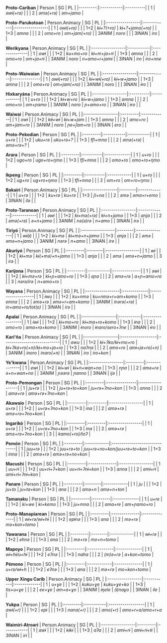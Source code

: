 **Proto-Cariban**
|   Person | SG         | PL        |
|---------:|:-----------|:----------|
|        1 | *əwɨ(+rə)* |           |
|        2 | *əmə(+rə)* | *əm+jamo* |

**Proto-Parukotoan**
| Person.Animacy   | SG          | PL               |
|:-----------------|:------------|:-----------------|
| 1                | *owɨ(+ro)*  |                  |
| 1+2              | *kɨ+?(+ro)* | *kɨ+?+jamo(+ro)* |
| 1+3              | *amna*      |                  |
| 2                | *omo+ro*    | *om+jam(+ro)*    |
| 3ANIM            | *noro*      |                  |
| 3INAN            | *iro*       |                  |

**Werikyana**
| Person.Animacy   | SG         | PL             |
|:-----------------|:-----------|:---------------|
| 1                | *owɨ*      |                |
| 1+2              | *ku+mo+ro* | *kɨ+m+ja+rɨ*   |
| 1+3              | *amna*     |                |
| 2                | *omo+ro*   | *om+ja+rɨ*     |
| 3ANIM            | *noro*     | *n+amo+r+jamɨ* |
| 3INAN            | *iro*      | *iro+nne*      |

**Proto-Waiwaian**
| Person.Animacy   | SG           | PL            |
|:-----------------|:-------------|:--------------|
| 1                | *owɨ(+ro)*   |               |
| 1+2              | *kɨ+wɨ(+ro)* | *kɨ+w+jamo*   |
| 1+3              | *amna*       |               |
| 2                | *omo+ro*     | *om+jam(+ro)* |
| 3ANIM            | *noro*       |               |
| 3INAN            | *ɨro*        |               |

**Hixkaryána**
| Person.Animacy   | SG        | PL          |
|:-----------------|:----------|:------------|
| 1                | *u+ro*    |             |
| 1+2              | *kɨ+w+ro* | *kɨ+w+jamo* |
| 1+3              | *amna*    |             |
| 2                | *omo+ro*  | *om+ɲamo*   |
| 3ANIM            | *noro*    | *ɲ+amo+ro*  |
| 3INAN            | *ɨro*     |             |

**Waiwai**
| Person.Animacy   | SG       | PL          |
|:-----------------|:---------|:------------|
| 1                | *owɨ*    |             |
| 1+2              | *kɨɨ+wɨ* | *kɨ+w+jam*  |
| 1+3              | *amna*   |             |
| 2                | *amo+ro* | *am+jam+ro* |
| 3ANIM            | *noro*   | *ɲe+ʃam+ro* |
| 3INAN            | *ero*    |             |

**Proto-Pekodian**
| Person   | SG         | PL         |
|:---------|:-----------|:-----------|
| 1        | *u+rə*     |            |
| 1+2      | *uku+rə*   | *uku+rə+?* |
| 1+3      | *t͡ʃi+mna*  |            |
| 2        | *əmə(+rə)* | *əmə+rə+?* |

**Arara**
| Person   | SG        | PL           |
|:---------|:----------|:-------------|
| 1        | *u+ro*    |              |
| 1+2      | *ugo+ro*  | *ugo+ro+ŋmo* |
| 1+3      | *t͡ʃi+mna* |              |
| 2        | *omo+ro*  | *omo+ro+ŋmo* |

**Ikpeng**
| Person   | SG        | PL          |
|:---------|:----------|:------------|
| 1        | *u+ro*    |             |
| 1+2      | *ug+ro*   | *ug+ro+ŋmo* |
| 1+3      | *t͡ʃi+mna* |             |
| 2        | *om+ro*   | *om+ro+ŋmo* |

**Bakairi**
| Person.Animacy   | SG      | PL          |
|:-----------------|:--------|:------------|
| 1                | *u+rə*  |             |
| 1+2              | *ku+rə* | *ku+rə*     |
| 1+3              | *ʃi+na* |             |
| 2                | *əmə*   | *əma+r+emo* |
| 3INAN            | *ilə*   |             |

**Proto-Taranoan**
| Person.Animacy   | SG           | PL          |
|:-----------------|:-------------|:------------|
| 1                | *əwɨ*        |             |
| 1+2              | *kɨ+mə(+rə)* | *kɨ+n+jamo* |
| 1+3              | *anja*       |             |
| 2                | *əmə(+rə)*   | *ə+n+jamo*  |
| 3ANIM            | *nə(ə)rə*    | *n+amo*     |
| 3INAN            | *irə*        |             |

**Tiriyó**
| Person.Animacy   | SG      | PL             |
|:-----------------|:--------|:---------------|
| 1                | *wɨ(ɨ)* |                |
| 1+2              | *kɨ+mə* | *kɨ+mə+n+jamo* |
| 1+3              | *anja*  |                |
| 2                | *əmə*   | *əmə+n+jamo*   |
| 3ANIM            | *nərə*  | *n+amo*        |
| 3INAN            | *irə*   |                |

**Akuriyó**
| Person   | SG      | PL               |
|:---------|:--------|:-----------------|
| 1        | *wɨ*    |                  |
| 1+2      | *kɨ+mə* | *kɨ(+mə)+n+jamo* |
| 1+3      | *anja*  |                  |
| 2        | *əmə*   | *əmə+n+jamo*     |
| 3        | *irə*   |                  |

**Karijona**
| Person   | SG         | PL            |
|:---------|:-----------|:--------------|
| 1        | *əwɨ*      |               |
| 1+2      | *kɨ+mə+rə* | *kɨ+ɲ+amo+ro* |
| 1+3      | *aɲa*      |               |
| 2        | *əmə+rə*   | *a+ɲ+amo+ro*  |
| 3        | *nərə/irə* | *n+amo+ro*    |

**Wayana**
| Person.Animacy   | SG           | PL                 |
|:-----------------|:-------------|:-------------------|
| 1                | *ɨwu*        |                    |
| 1+2              | *ku+nmə*     | *ku+nmə+r+am+komo* |
| 1+3              | *emna*       |                    |
| 2                | *əmə+rə*     | *əmə+r+am+komo*    |
| 3ANIM            | *inərə(+rə)* | *in+amo+ro/tot(o)* |
| 3INAN            | *irə*        |                    |

**Apalaí**
| Person.Animacy   | SG         | PL               |
|:-----------------|:-----------|:-----------------|
| 1                | *ɨwɨ*      |                  |
| 1+2              | *kɨ+mo+ro* | *kɨ+ma+ro+komo*  |
| 1+3              | *ɨna*      |                  |
| 2                | *omo+ro*   | *ama+ra+komo*    |
| 3ANIM            | *ɨnoro*    | *ɨnaro/sero+ʔne* |
| 3INAN            | *ɨro*      |                  |

**Kari'ña**
| Person.Animacy   | SG                | PL                          |
|:-----------------|:------------------|:----------------------------|
| 1                | *awu*             |                             |
| 1+2              | *kɨ+ʔko/kɨ+mo+ro* | *kɨ+ʔka+ro(+n)/kɨ+mo+ja+ro* |
| 1+3              | *naʔna*           |                             |
| 2                | *amo+ro*          | *amɨ+ja+ro(+n)*             |
| 3ANIM            | *inoro*           | *inaro(+n)*                 |
| 3INAN            | *iro*             | *iro+kon*                   |

**Ye'kwana**
| Person.Animacy   | SG       | PL            |
|:-----------------|:---------|:--------------|
| 1                | *ewɨ*    |               |
| 1+2              | *kɨ+wɨ*  | *kɨ+n+wan+no* |
| 1+3              | *nɲa*    |               |
| 2                | *amə+rə* | *ə+n+wan+no*  |
| 3ANIM            | *ɲəərə*  | *ɲanno*       |
| 3INAN            | *ijə*    |               |

**Proto-Pemongan**
| Person   | SG             | PL               |
|:---------|:---------------|:-----------------|
| 1        | *ju+rə*        |                  |
| 1+2      | *ju+rə+to+kon* | *ju+rə+ʔno+kon*  |
| 1+3      | *anna*         |                  |
| 2        | *amə+rə*       | *amə+rə+ʔno+kon* |

**Akawaio**
| Person   | SG       | PL               |
|:---------|:---------|:-----------------|
| 1        | *u+rə*   |                  |
| 1+2      |          | *u+rə+ʔno+kon*   |
| 1+3      | *ina*    |                  |
| 2        | *amə+rə* | *amə+rə+ʔno+kon* |

**Ingarikó**
| Person   | SG       | PL               |
|:---------|:---------|:-----------------|
| 1        | *u+rə*   |                  |
| 1+2      |          | *u+rə+ʔno+kon*   |
| 1+3      | *ina*    |                  |
| 2        | *amə+rə* | *amə+rə+ʔno+kon* |
| 3        |          | *kamo(+ro)/toʔ*  |

**Pemón**
| Person   | SG          | PL                            |
|:---------|:------------|:------------------------------|
| 1        | *juu+rə*    |                               |
| 1+2      | *juu+rə+to* | *juu+rə+no+kon/juu+rə+to+kon* |
| 1+3      | *inna*      |                               |
| 2        | *amə+rə*    | *amə+rə+no+kon*               |

**Macushi**
| Person   | SG            | PL               |
|:---------|:--------------|:-----------------|
| 1        | *uu+rɨ*       |                  |
| 1+2      | *uu+rɨ+ʔ+kon* | *uu+rɨ+ʔnɨ+kon*  |
| 1+3      | *anna*        |                  |
| 2        | *amɨ+rɨ*      | *amɨ+rɨ+ʔnɨ+kon* |

**Panare**
| Person   | SG      | PL          |
|:---------|:--------|:------------|
| 1        | *ju*    |             |
| 1+2      | *ju+to* | *ju+ta+kon* |
| 1+3      | *ana*   |             |
| 2        | *amə+n* | *amə+n+ton* |

**Tamanaku**
| Person   | SG       | PL           |
|:---------|:---------|:-------------|
| 1        | *u+re*   |              |
| 1+2      | *ki+we*  | *ki+kemo*    |
| 1+3      | *ju+mna* |              |
| 2        | *ama+re* | *am+ɲamo+ro* |

**Proto-Manapiarean**
| Person   | SG            | PL            |
|:---------|:--------------|:--------------|
| 1        | *wɨ+rə/wɨ+hɨ* |               |
| 1+2      | *epɨnə*       |               |
| 1+3      | *ana*         |               |
| 2        | *mə+rə*       | *mə+kon+tomo* |

**Yawarana**
| Person   | SG      | PL          |
|:---------|:--------|:------------|
| 1        | *wɨ+rə* |             |
| 1+2      | *ehnə*  |             |
| 1+3      | *ana*   |             |
| 2        | *mə+rə* | *mo+n+tomo* |

**Mapoyo**
| Person   | SG           | PL           |
|:---------|:-------------|:-------------|
| 1        | *wɨ+hɨ/u+hɨ* |              |
| 1+2      | *eʔnə*       |              |
| 1+3      | *naha*       |              |
| 2        | *(m)ə+rə*    | *a+kon+tomo* |

**Pémono**
| Person   | SG          | PL            |
|:---------|:------------|:--------------|
| 1        | *u+rə/wɨ+h* |               |
| 1+2      | *eʔnə*      |               |
| 1+3      | *ana*       |               |
| 2        | *mə+rə*     | *mo+kon+tomo* |

**Upper Xingu Carib**
| Person.Animacy   | SG         | PL           |
|:-----------------|:-----------|:-------------|
| 1                | *u+ɣe*     |              |
| 1+2              | *kuku+ɣe*  | *kuku+ɣe+ko* |
| 1+3              | *tis+u+ɣe* |              |
| 2                | *ee+ɣe*    | *am+a+ɣo*    |
| 3ANIM            | *ɨŋele*    | *(ɨ)naɣo*    |
| 3INAN            | *ile*      |              |

**Yukpa**
| Person   | SG         | PL                |
|:---------|:-----------|:------------------|
| 1        | *awɨ(+r)*  |                   |
| 1+2      | *epɨ*      |                   |
| 1+3      | *nana(+r)* |                   |
| 2        | *amo(+r)*  | *amo+r+a/amo+r+a* |

**Waimiri-Atroari**
| Person.Animacy   | SG       | PL          |
|:-----------------|:---------|:------------|
| 1                | *awɨ*    |             |
| 1+2              | *kɨkɨ*   |             |
| 1+3              | *aʔa*    |             |
| 2                | *amɨ+rɨ* | *amɨ+rɨ+tɨ* |
| 3INAN            | *irɨ*    |             |

